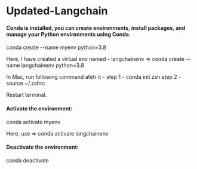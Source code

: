 # Updated-Langchain


#### Conda is installed, you can create environments, install packages, and manage your Python environments using Conda.
conda create --name myenv python=3.8

Here, I have created a virtual env named - langchainenv => conda create --name langchainenv python=3.8

In Mac, run following command afetr it - 
step 1 - conda init zsh
step 2 - source ~/.zshrc

Restart terminal.

#### Activate the environment:
conda activate myenv

Here, use => conda activate langchainenv

#### Deactivate the environment:
conda deactivate
